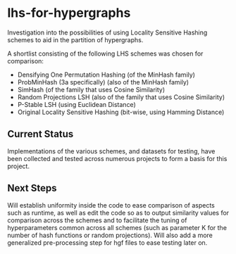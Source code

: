 # lhs-for-hypergraphs
Investigation into the possibilities of using Locality Sensitive Hashing schemes to aid in the partition of hypergraphs.

A shortlist consisting of the following LHS schemes was chosen for comparison:
- Densifying One Permutation Hashing (of the MinHash family)
- ProbMinHash (3a specifically) (also of the MinHash family)
- SimHash (of the family that uses Cosine Similarity)
- Random Projections LSH (also of the family that uses Cosine Similarity)
- P-Stable LSH (using Euclidean Distance)
- Original Locality Sensitive Hashing (bit-wise, using Hamming Distance)

## Current Status
Implementations of the various schemes, and datasets for testing, have been collected and tested across numerous projects to form a basis for this project.

## Next Steps
Will establish uniformity inside the code to ease comparison of aspects such as runtime, as well as edit the code so as to output similarity values for comparison across the schemes and to facilitate the tuning of hyperparameters common across all schemes (such as parameter K for the number of hash functions or random projections).
Will also add a more generalized pre-processing step for hgf files to ease testing later on.

